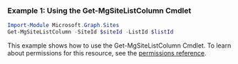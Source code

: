### Example 1: Using the Get-MgSiteListColumn Cmdlet
```powershell
Import-Module Microsoft.Graph.Sites
Get-MgSiteListColumn -SiteId $siteId -ListId $listId
```
This example shows how to use the Get-MgSiteListColumn Cmdlet.
To learn about permissions for this resource, see the [permissions reference](/graph/permissions-reference).
